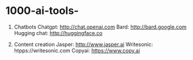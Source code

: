 # 1000-ai-tools-
1. Chatbots
Chatgpt: http://chat.openai.com
Bard: http://bard.google.com
Hugging chat: http://huggingface.co

2. Content creation
Jasper: http://www.jasper.ai
Writesonic: htpps://writesonic.com
Copyai: https://www.copy.ai
